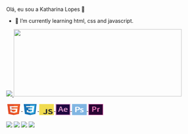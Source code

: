 Olá, eu sou a Katharina Lopes 👋

- 🌱 I’m currently learning html, css and javascript.

<div>
  <a href="http://instagram.com/katharinalopes">
  <img height="180em" src="https://github-readme-stats.vercel.app/api?username=katharinalopes&show_icons=true&theme=tokyonight&include_all_commits=true&count_private=false">
  <img height="180em" width="450em" src="https://github-readme-stats.vercel.app/api/top-langs/?username=katharinalopes&layout=compact&langs_count=16&theme=tokyonight">
</div>
<div style=display: inline_block"><br>
  <img align="center" alt="Katha-HTML" height="30" width="40" src="https://raw.githubusercontent.com/devicons/devicon/2ae2a900d2f041da66e950e4d48052658d850630/icons/html5/html5-original.svg"> 
 <img align="center" alt="Katha-CSS" height="30" width="40" src="https://raw.githubusercontent.com/devicons/devicon/2ae2a900d2f041da66e950e4d48052658d850630/icons/css3/css3-original.svg"> 
 <img align="center" alt="Katha-JS" height="30" width="40" src="https://raw.githubusercontent.com/devicons/devicon/2ae2a900d2f041da66e950e4d48052658d850630/icons/javascript/javascript-original.svg"> 
 <img align="center" alt="Katha-After" height="30" width="40" src="https://raw.githubusercontent.com/devicons/devicon/2ae2a900d2f041da66e950e4d48052658d850630/icons/aftereffects/aftereffects-original.svg">
<img align="center" alt="Katha-Photo" height="30" width="40" src="https://raw.githubusercontent.com/devicons/devicon/2ae2a900d2f041da66e950e4d48052658d850630/icons/photoshop/photoshop-plain.svg">
<img align="center" alt="Katha-Premier" height="30" width="40" src="https://raw.githubusercontent.com/devicons/devicon/2ae2a900d2f041da66e950e4d48052658d850630/icons/premierepro/premierepro-original.svg">
</div>
<br>
<div>
  <a href="https://www.instagram.com/katharinalopes/" target="_blank"><img src="https://img.shields.io/badge/Instagram-E4405F?style=for-the-badge&logo=instagram&logoColor=white" target="_blank"></a>
  <a href="https://www.linkedin.com/in/maria-katharina-lopes-6503b639/" target="_blank"><img src="https://img.shields.io/badge/LinkedIn-0077B5?style=for-the-badge&logo=linkedin&logoColor=white" target="_blank"></a>
<a href="https://www.youtube.com/katharinalopes" target="_blank"><img src="https://img.shields.io/badge/YouTube-FF0000?style=for-the-badge&logo=youtube&logoColor=white" target="_blank"></a>
<a href="https://discord.gg/UepFYTJu" target="_blank"><img src="https://img.shields.io/badge/Discord-7289DA?style=for-the-badge&logo=discord&logoColor=white" target="_blank"></a>                                                                                                                                          
</div>
 
  

